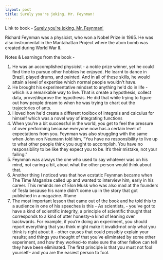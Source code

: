 ```yaml
---
layout: post
title: Surely you're joking, Mr. Feynman!
---
```


Link to book - [Surely you're joking, Mr. Feynman!](https://amzn.to/32lpYGe)

Richard Feynman was a physicist, who won a Nobel Prize in 1965. He was also instrumental in the Mantahattan Project where the atom bomb was created during World War II.

Notes & Learnings from the book -
1. He was an accomplished physicist - a noble prize winner, yet he could find time to pursue other hobbies he enjoyed. He learnt to dance in Brazil, played drums, and painted. And in all of these skills, he would attain a level of expertise which normal people wouldn't have.
2. He brought his experimentative mindset to anything he'd do in life - which is a remarkable way to live. That is create a hypothesis, collect data, prove/disprove the hypothesis. He did that while trying to figure out how people dream to when he was trying to chart out the trajectories of ants.
3. I loved how he'd create a different toolbox of integrals and calculus for himself which was a novel way of integrating functions
4. When you're a bit successful in the world, you get to feel the pressure of over performing because everyone now has a certain level of expectations from you. Feynman was also struggling with the same when John von Neumann told him, "You have no responsibility to live up to what other people think you ought to accomplish. You have no responsibility to be like they expect you to be. It’s their mistake, not your failing."
5. Feynman was always the one who used to say whatever was on his mind, not caring a bit, about what the other person would think about that.
6. Another thing I noticed was that how ecstatic Feynman became when The Time Maganize called up and wanted to interview him, early in his career. This reminds me of Elon Musk who was also mad at the founders of Tesla because his name didn't come up in the story that got published in a magazine. #fame
7. The most important lesson that came out of the book and he told this to a audience in one of his speeches is this - As scientists, - you've got to have a kind of scientific integrity, a principle of scientific thought that corresponds to a kind of utter honesty–a kind of leaning over backwards. For example, if you’re doing an experiment, you should report everything that you think might make it invalid–not only what you think is right about it - other causes that could possibly explain your results; and things you thought of that you’ve eliminated by some other experiment, and how they worked–to make sure the other fellow can tell they have been eliminated. The first principle is that you must not fool yourself– and you are the easiest person to fool.

